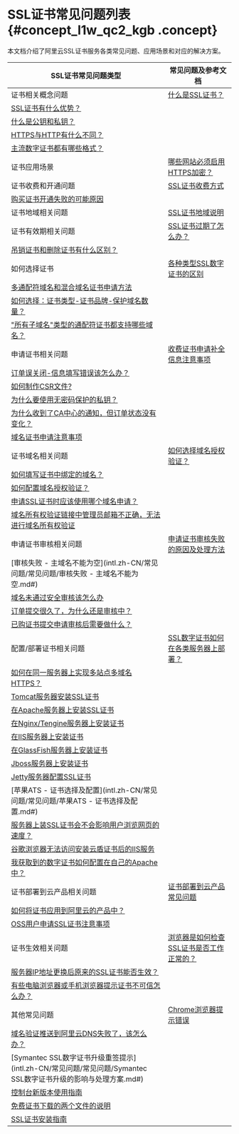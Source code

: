 # SSL证书常见问题列表 {#concept_l1w_qc2_kgb .concept}

本文档介绍了阿里云SSL证书服务各类常见问题、应用场景和对应的解决方案。

|SSL证书常见问题类型|常见问题及参考文档|
|-----------|---------|
|证书相关概念问题|[什么是SSL证书？](intl.zh-CN/常见问题/常见问题/什么是SSL证书？.md#)|
|[SSL证书有什么优势？](intl.zh-CN/常见问题/常见问题/SSL证书有什么优势？.md#)|
|[什么是公钥和私钥？](intl.zh-CN/常见问题/常见问题/什么是公钥和私钥？.md#)|
|[HTTPS与HTTP有什么不同？](intl.zh-CN/常见问题/常见问题/HTTPS与HTTP有什么不同？.md#)|
|[主流数字证书都有哪些格式？](intl.zh-CN/常见问题/常见问题/主流数字证书都有哪些格式？.md#)|
|证书应用场景|[哪些网站必须启用HTTPS加密？](intl.zh-CN/常见问题/常见问题/哪些网站必须启用HTTPS加密？.md#)|
|证书收费和开通问题|[SSL证书收费方式](intl.zh-CN/常见问题/常见问题/SSL证书收费方式.md#)|
|[购买证书开通失败的可能原因](intl.zh-CN/常见问题/常见问题/购买证书开通失败的可能原因.md#)|
|证书地域相关问题|[SSL证书地域说明](intl.zh-CN/常见问题/常见问题/SSL证书地域说明.md#)|
|证书有效期相关问题|[SSL证书过期了怎么办？](intl.zh-CN/常见问题/常见问题/SSL证书过期了怎么办？.md#)|
|[吊销证书和删除证书有什么区别？](intl.zh-CN/常见问题/常见问题/吊销证书和删除证书有什么区别？.md#)|
|如何选择证书|[各种类型SSL数字证书的区别](intl.zh-CN/常见问题/常见问题/各种类型SSL数字证书的区别.md#)|
|[多通配符域名和混合域名证书申请方法](intl.zh-CN/常见问题/常见问题/多通配符域名和混合域名证书申请方法.md#)|
|[如何选择：证书类型-证书品牌-保护域名数量？](intl.zh-CN/常见问题/常见问题/如何选择：证书类型-证书品牌-保护域名数量？.md#)|
|["所有子域名"类型的通配符证书都支持哪些域名？](intl.zh-CN/常见问题/常见问题/通配符域名证书都支持哪些域名？.md#)|
|申请证书相关问题|[收费证书申请补全信息注意事项](intl.zh-CN/常见问题/常见问题/收费证书申请补全信息注意事项.md#)|
|[订单误关闭-信息填写错误该怎么办？](intl.zh-CN/常见问题/常见问题/订单误关闭-信息填写错误该怎么办？.md#)|
|[如何制作CSR文件?](intl.zh-CN/常见问题/常见问题/如何制作CSR文件？.md#)|
|[为什么要使用无密码保护的私钥？](intl.zh-CN/常见问题/常见问题/为什么要使用无密码保护的私钥？.md#)|
|[为什么收到了CA中心的通知，但订单状态没有变化？](intl.zh-CN/常见问题/常见问题/为什么收到了CA中心的通知，但订单状态没有变化？.md#)|
|[域名证书申请注意事项](intl.zh-CN/常见问题/常见问题/域名证书申请注意事项.md#)|
|证书域名相关问题|[如何选择域名授权验证？](intl.zh-CN/常见问题/常见问题/如何选择域名授权验证？.md#)|
|[如何填写证书中绑定的域名？](intl.zh-CN/常见问题/常见问题/如何填写证书申请中绑定的域名？.md#)|
|[如何配置域名授权验证？](intl.zh-CN/常见问题/常见问题/如何配置域名授权验证？.md#)|
|[申请SSL证书时应该使用哪个域名申请？](intl.zh-CN/常见问题/常见问题/申请SSL证书时应该使用哪个域名申请？.md#)|
|[域名所有权验证链接中管理员邮箱不正确，无法进行域名所有权验证](intl.zh-CN/常见问题/常见问题/域名所有权验证链接中管理员邮箱不正确，无法进行域名所有权验证.md#)|
|申请证书审核相关问题|[申请证书审核失败的原因及处理方法](intl.zh-CN/常见问题/常见问题/申请证书审核失败的原因及处理方法.md#)|
|[审核失败 - 主域名不能为空](intl.zh-CN/常见问题/常见问题/审核失败 - 主域名不能为空.md#)|
|[域名未通过安全审核该怎么办](intl.zh-CN/常见问题/常见问题/域名未通过安全审核该怎么办？.md#)|
|[订单提交很久了，为什么还是审核中？](intl.zh-CN/常见问题/常见问题/订单提交很久了，为什么还是审核中？.md#)|
|[已购证书提交申请审核后需要做什么？](intl.zh-CN/常见问题/常见问题/已购证书提交申请审核后需要做什么？.md#)|
|配置/部署证书相关问题|[SSL数字证书如何在各类服务器上部署？](intl.zh-CN/常见问题/常见问题/SSL数字证书如何在各类服务器上部署安装？.md#)|
|[如何在同一服务器上实现多站点多域名HTTPS？](intl.zh-CN/常见问题/常见问题/如何在同一服务器上实现多站点多域名HTTPS？.md#)|
|[Tomcat服务器安装SSL证书](../../../../../intl.zh-CN/用户指南/下载证书并安装到其他服务器/Tomcat服务器安装SSL证书/安装PFX格式证书.md#)|
|[在Apache服务器上安装SSL证书](../../../../../intl.zh-CN/用户指南/下载证书并安装到其他服务器/在Apache服务器上安装SSL证书.md#)|
|[在Nginx/Tengine服务器上安装证书](../../../../../intl.zh-CN/用户指南/下载证书并安装到其他服务器/在Nginx__Tengine服务器上安装证书.md#)|
|[在IIS服务器上安装证书](../../../../../intl.zh-CN/用户指南/下载证书并安装到其他服务器/在IIS服务器上安装证书.md#)|
|[在GlassFish服务器上安装证书](../../../../../intl.zh-CN/用户指南/下载证书并安装到其他服务器/在GlassFish服务器上安装证书.md#)|
|[Jboss服务器上安装证书](intl.zh-CN/常见问题/常见问题/JBoss如何部署SSL证书？.md#)|
|[Jetty服务器配置SSL证书](intl.zh-CN/常见问题/常见问题/Jetty服务器配置SSL证书.md#)|
|[苹果ATS - 证书选择及配置](intl.zh-CN/常见问题/常见问题/苹果ATS - 证书选择及配置.md#)|
|[服务器上装SSL证书会不会影响用户浏览网页的速度？](intl.zh-CN/常见问题/常见问题/服务器上装SSL证书会不会影响用户浏览网页的速度？.md#)|
|[谷歌浏览器无法访问安装云盾证书后的IIS服务](intl.zh-CN/常见问题/常见问题/谷歌浏览器无法访问安装云盾证书后的IIS服务.md#)|
|[我获取到的数字证书如何配置在自己的Apache中？](intl.zh-CN/常见问题/常见问题/我获取到的数字证书如何配置在自己的Apache中？.md#)|
|证书部署到云产品相关问题|[证书部署到云产品常见问题](intl.zh-CN/常见问题/常见问题/证书部署到云产品常见问题.md#)|
|[如何将证书应用到阿里云的产品中？](intl.zh-CN/常见问题/常见问题/如何将证书应用到阿里云的产品中？.md#)|
|[OSS用户申请SSL证书注意事项](intl.zh-CN/常见问题/常见问题/OSS用户申请SSL证书注意事项.md#)|
|证书生效相关问题|[浏览器是如何检查SSL证书是否工作正常的？](intl.zh-CN/常见问题/常见问题/浏览器是如何检查SSL证书是否工作正常的？.md#)|
|[服务器IP地址更换后原来的SSL证书能否生效？](intl.zh-CN/常见问题/常见问题/服务器IP地址更换后原来的SSL证书能否生效？.md#)|
|[有些电脑浏览器或手机浏览器提示证书不可信怎么办？](intl.zh-CN/常见问题/常见问题/有些电脑浏览器或手机浏览器提示证书不可信怎么办？.md#)|
|其他常见问题|[Chrome浏览器提示错误](intl.zh-CN/常见问题/常见问题/chrome浏览器提示错误.md#)|
|[域名验证推送到阿里云DNS失败了，该怎么办？](intl.zh-CN/常见问题/常见问题/域名验证推送到阿里云DNS失败了，该怎么办？.md#)|
|[Symantec SSL数字证书升级重签提示](intl.zh-CN/常见问题/常见问题/Symantec SSL数字证书升级的影响与处理方案.md#)|
|[控制台新版本使用指南](intl.zh-CN/常见问题/常见问题/控制台新版本使用指南.md#)|
|[免费证书下载的两个文件的说明](intl.zh-CN/.md#)|
|[SSL证书安装指南](intl.zh-CN/常见问题/常见问题/SSL证书安装指南.md#)|

